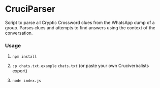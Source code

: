 # CruciParser

Script to parse all Cryptic Crossword clues from the WhatsApp dump of a group. Parses clues and attempts to find answers using the context of the conversation.

### Usage

1. `npm install`

2. `cp chats.txt.example` `chats.txt` (or paste your own Cruciverbalists export)

3. `node index.js`
